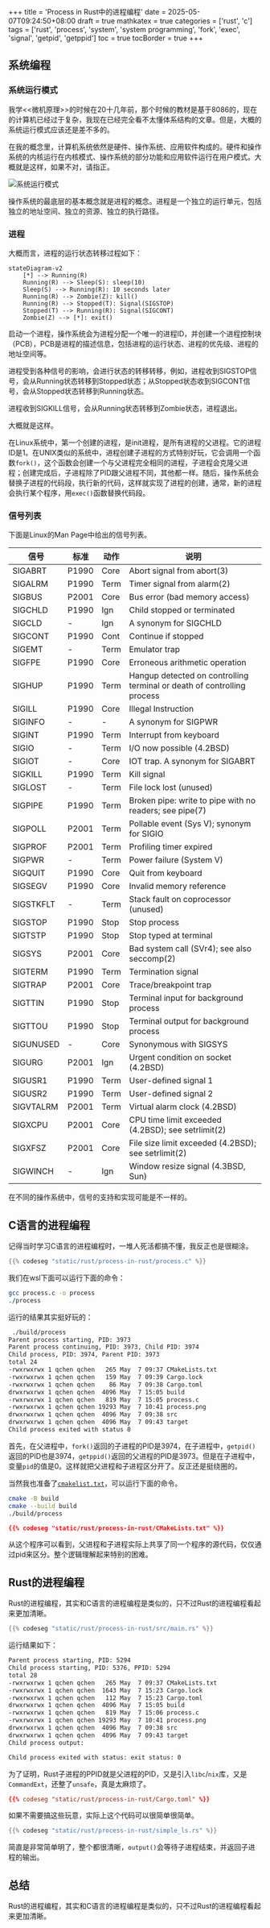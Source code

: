 +++
title = 'Process in Rust中的进程编程'
date = 2025-05-07T09:24:50+08:00
draft = true
mathkatex = true
categories = ['rust', 'c']
tags = ['rust', 'process', 'system', 'system programming', 'fork', 'exec', 'signal', 'getpid', 'getppid']
toc = true
tocBorder = true
+++

## 系统编程

### 系统运行模式

我学<<微机原理>>的时候在20十几年前，那个时候的教材是基于8086的，现在的计算机已经过于复杂，我现在已经完全看不太懂体系结构的文章。但是，大概的系统运行模式应该还是差不多的。

在我的概念里，计算机系统依然是硬件、操作系统、应用软件构成的。硬件和操作系统的内核运行在内核模式、操作系统的部分功能和应用软件运行在用户模式。大概就是这样，如果不对，请指正。

![系统运行模式](/rust/process-in-rust/process.png)

操作系统的最底层的基本概念就是进程的概念。进程是一个独立的运行单元，包括独立的地址空间、独立的资源、独立的执行路径。

### 进程

大概而言，进程的运行状态转移过程如下：

```mermaid
stateDiagram-v2
    [*] --> Running(R)
    Running(R) --> Sleep(S): sleep(10)
    Sleep(S) --> Running(R): 10 seconds later
    Running(R) --> Zombie(Z): kill()
    Running(R) --> Stopped(T): Signal(SIGSTOP)
    Stopped(T) --> Running(R): Signal(SIGCONT)
    Zombie(Z) --> [*]: exit()
```

启动一个进程，操作系统会为进程分配一个唯一的进程ID，并创建一个进程控制块（PCB），PCB是进程的描述信息，包括进程的运行状态、进程的优先级、进程的地址空间等。

进程受到各种信号的影响，会进行状态的转移转移，例如，进程收到SIGSTOP信号，会从Running状态转移到Stopped状态；从Stopped状态收到SIGCONT信号，会从Stopped状态转移到Running状态。

进程收到SIGKILL信号，会从Running状态转移到Zombie状态，进程退出。

大概就是这样。

在Linux系统中，第一个创建的进程，是init进程，是所有进程的父进程。它的进程ID是1。在UNIX类似的系统中，进程创建子进程的方式特别好玩，它会调用一个函数`fork()`，这个函数会创建一个与父进程完全相同的进程，子进程会克隆父进程；创建完成后，子进程除了PID跟父进程不同，其他都一样。随后，操作系统会替换子进程的代码段，执行新的代码，这样就实现了进程的创建，通常，新的进程会执行某个程序，用`exec()`函数替换代码段。

### 信号列表

下面是Linux的Man Page中给出的信号列表。

| 信号 | 标准 | 动作 | 说明 |
|------|------|------|------|
| SIGABRT | P1990 | Core | Abort signal from abort(3) |
| SIGALRM | P1990 | Term | Timer signal from alarm(2) |
| SIGBUS | P2001 | Core | Bus error (bad memory access) |
| SIGCHLD | P1990 | Ign | Child stopped or terminated |
| SIGCLD | - | Ign | A synonym for SIGCHLD |
| SIGCONT | P1990 | Cont | Continue if stopped |
| SIGEMT | - | Term | Emulator trap |
| SIGFPE | P1990 | Core | Erroneous arithmetic operation |
| SIGHUP | P1990 | Term | Hangup detected on controlling terminal or death of controlling process |
| SIGILL | P1990 | Core | Illegal Instruction |
| SIGINFO | - | - | A synonym for SIGPWR |
| SIGINT | P1990 | Term | Interrupt from keyboard |
| SIGIO | - | Term | I/O now possible (4.2BSD) |
| SIGIOT | - | Core | IOT trap. A synonym for SIGABRT |
| SIGKILL | P1990 | Term | Kill signal |
| SIGLOST | - | Term | File lock lost (unused) |
| SIGPIPE | P1990 | Term | Broken pipe: write to pipe with no readers; see pipe(7) |
| SIGPOLL | P2001 | Term | Pollable event (Sys V); synonym for SIGIO |
| SIGPROF | P2001 | Term | Profiling timer expired |
| SIGPWR | - | Term | Power failure (System V) |
| SIGQUIT | P1990 | Core | Quit from keyboard |
| SIGSEGV | P1990 | Core | Invalid memory reference |
| SIGSTKFLT | - | Term | Stack fault on coprocessor (unused) |
| SIGSTOP | P1990 | Stop | Stop process |
| SIGTSTP | P1990 | Stop | Stop typed at terminal |
| SIGSYS | P2001 | Core | Bad system call (SVr4); see also seccomp(2) |
| SIGTERM | P1990 | Term | Termination signal |
| SIGTRAP | P2001 | Core | Trace/breakpoint trap |
| SIGTTIN | P1990 | Stop | Terminal input for background process |
| SIGTTOU | P1990 | Stop | Terminal output for background process |
| SIGUNUSED | - | Core | Synonymous with SIGSYS |
| SIGURG | P2001 | Ign | Urgent condition on socket (4.2BSD) |
| SIGUSR1 | P1990 | Term | User-defined signal 1 |
| SIGUSR2 | P1990 | Term | User-defined signal 2 |
| SIGVTALRM | P2001 | Term | Virtual alarm clock (4.2BSD) |
| SIGXCPU | P2001 | Core | CPU time limit exceeded (4.2BSD); see setrlimit(2) |
| SIGXFSZ | P2001 | Core | File size limit exceeded (4.2BSD); see setrlimit(2) |
| SIGWINCH | - | Ign | Window resize signal (4.3BSD, Sun) |

在不同的操作系统中，信号的支持和实现可能是不一样的。

## C语言的进程编程

记得当时学习C语言的进程编程时，一堆人死活都搞不懂，我反正也是很糊涂。

```c
{{% codeseg "static/rust/process-in-rust/process.c" %}}
```

我们在wsl下面可以运行下面的命令：

```bash
gcc process.c -o process
./process
```

运行的结果其实挺好玩的：

```bash
 ./build/process 
Parent process starting, PID: 3973
Parent process continuing, PID: 3973, Child PID: 3974
Child process, PID: 3974, Parent PID: 3973
total 24
-rwxrwxrwx 1 qchen qchen   265 May  7 09:37 CMakeLists.txt
-rwxrwxrwx 1 qchen qchen   159 May  7 09:39 Cargo.lock
-rwxrwxrwx 1 qchen qchen    86 May  7 09:38 Cargo.toml
drwxrwxrwx 1 qchen qchen  4096 May  7 15:05 build
-rwxrwxrwx 1 qchen qchen   819 May  7 15:05 process.c
-rwxrwxrwx 1 qchen qchen 19293 May  7 10:41 process.png
drwxrwxrwx 1 qchen qchen  4096 May  7 09:38 src
drwxrwxrwx 1 qchen qchen  4096 May  7 09:43 target
Child process exited with status 0
```

首先，在父进程中，`fork()`返回的子进程的PID是3974，在子进程中，`getpid()`返回的PID也是3974，`getppid()`返回的父进程的PID是3973。但是在子进程中，变量`pid`的值是0。这样就把父进程和子进程区分开了。反正还是挺绕圈的。

当然我也准备了[`cmakelist.txt`](/rust/process-in-rust/CMakeLists.txt)，可以运行下面的命令。

```bash
cmake -B build
cmake --build build
./build/process
```

```cmake
{{% codeseg "static/rust/process-in-rust/CMakeLists.txt" %}}
```

从这个程序可以看到，父进程和子进程实际上共享了同一个程序的源代码，仅仅通过pid来区分。整个逻辑理解起来特别的困难。

## Rust的进程编程

Rust的进程编程，其实和C语言的进程编程是类似的，只不过Rust的进程编程看起来更加清晰。

```rust
{{% codeseg "static/rust/process-in-rust/src/main.rs" %}}
```

运行结果如下：

```bash
Parent process starting, PID: 5294
Child process starting, PID: 5376, PPID: 5294
total 28
-rwxrwxrwx 1 qchen qchen   265 May  7 09:37 CMakeLists.txt
-rwxrwxrwx 1 qchen qchen  1643 May  7 15:23 Cargo.lock
-rwxrwxrwx 1 qchen qchen   112 May  7 15:23 Cargo.toml
drwxrwxrwx 1 qchen qchen  4096 May  7 15:05 build
-rwxrwxrwx 1 qchen qchen   819 May  7 15:06 process.c
-rwxrwxrwx 1 qchen qchen 19293 May  7 10:41 process.png
drwxrwxrwx 1 qchen qchen  4096 May  7 09:38 src
drwxrwxrwx 1 qchen qchen  4096 May  7 09:43 target
Child process output:

Child process exited with status: exit status: 0
```

为了证明，Rust子进程的PPID就是父进程的PID，又是引入`libc`/`nix`库，又是`CommandExt`，还整了`unsafe`，真是太麻烦了。

```toml
{{% codeseg "static/rust/process-in-rust/Cargo.toml" %}}
```

如果不需要搞这些玩意，实际上这个代码可以很简单很简单。

```rust
{{% codeseg "static/rust/process-in-rust/simple_ls.rs" %}}
```

简直是非常简单明了，整个都很清晰，`output()`会等待子进程结束，并返回子进程的输出。

## 总结

Rust的进程编程，其实和C语言的进程编程是类似的，只不过Rust的进程编程看起来更加清晰。
